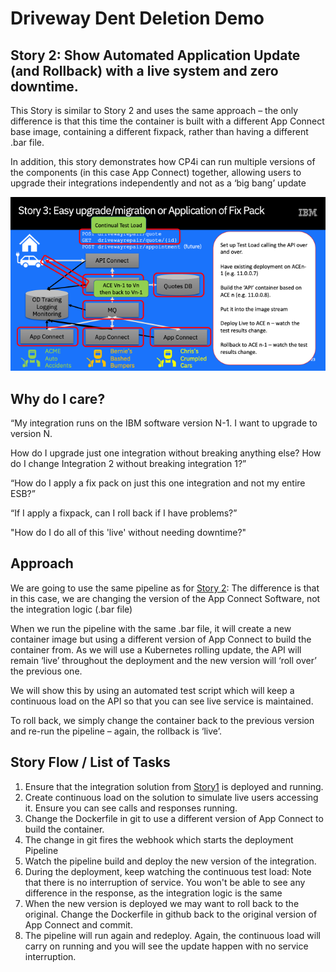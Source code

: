 # Driveway Dent Deletion Demo
## Story 2: Show Automated Application Update (and Rollback) with a live system and zero downtime.

This Story is similar to Story 2 and uses the same approach – the only difference is that this time the container is built with a different App Connect base image, containing a different fixpack, rather than having a different .bar file.

In addition, this story demonstrates how CP4i can run multiple versions of the components (in this case App Connect) together, allowing users to upgrade their integrations independently and not as a ‘big bang’ update

![Apply Fixpak with Zero Downtime](images/DDDZeroDowntimeApplyFixpack.png)

## Why do I care?
“My integration runs on the IBM software version N-1. I want to upgrade to version N.

How do I upgrade just one integration without breaking anything else? How do I change Integration 2 without breaking integration 1?”

“How do I apply a fix pack on just this one integration and not my entire ESB?”

“If I apply a fixpack, can I roll back if I have problems?”

"How do I do all of this 'live' without needing downtime?"

## Approach

We are going to use the same pipeline as for [Story 2](../story2/README.md): The difference is that in this case, we are changing the version of the App Connect Software, not the integration logic (.bar file)

When we run the pipeline with the same .bar file, it will create a new container image but using a different version of App Connect to build the container from. As we will use a Kubernetes rolling update, the API will remain ‘live’ throughout the deployment and the new version will ‘roll over’ the previous one.

We will show this by using an automated test script which will keep a continuous load on the API so that you can see live service is maintained.

To roll back, we simply change the container back to the previous version and re-run the pipeline – again, the rollback is ‘live’.

## Story Flow / List of Tasks
1. Ensure that the integration solution from [Story1](../story1/README.md) is deployed and running.
1. Create continuous load on the solution to simulate live users accessing it. Ensure you can see calls and responses running.
1. Change the Dockerfile in git to use a different version of App Connect to build the container.
1. The change in git fires the webhook which starts the deployment Pipeline
1. Watch the pipeline build and deploy the new version of the integration.
1. During the deployment, keep watching the continuous test load: Note that there is no interruption of service. You won't be able to see any difference in the response, as the integration logic is the same
1. When the new version is deployed we may want to roll back to the original. Change the Dockerfile in github back to the original version of App Connect and commit.
1. The pipeline will run again and redeploy. Again, the continuous load will carry on running and you will see the update happen with no service interruption.
